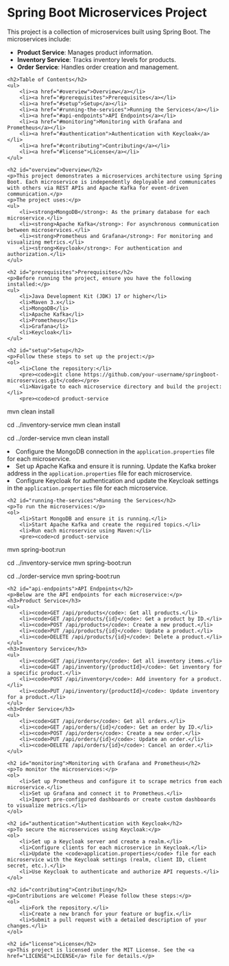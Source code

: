 <!DOCTYPE html>
<html lang="en">
<head>
    <meta charset="UTF-8">
    <meta name="viewport" content="width=device-width, initial-scale=1.0">
    <title>Spring Boot Microservices Project</title>
</head>
<body>
    <h1>Spring Boot Microservices Project</h1>
    <p>This project is a collection of microservices built using Spring Boot. The microservices include:</p>
    <ul>
        <li><strong>Product Service</strong>: Manages product information.</li>
        <li><strong>Inventory Service</strong>: Tracks inventory levels for products.</li>
        <li><strong>Order Service</strong>: Handles order creation and management.</li>
    </ul>

    <h2>Table of Contents</h2>
    <ul>
        <li><a href="#overview">Overview</a></li>
        <li><a href="#prerequisites">Prerequisites</a></li>
        <li><a href="#setup">Setup</a></li>
        <li><a href="#running-the-services">Running the Services</a></li>
        <li><a href="#api-endpoints">API Endpoints</a></li>
        <li><a href="#monitoring">Monitoring with Grafana and Prometheus</a></li>
        <li><a href="#authentication">Authentication with Keycloak</a></li>
        <li><a href="#contributing">Contributing</a></li>
        <li><a href="#license">License</a></li>
    </ul>

    <h2 id="overview">Overview</h2>
    <p>This project demonstrates a microservices architecture using Spring Boot. Each microservice is independently deployable and communicates with others via REST APIs and Apache Kafka for event-driven communication.</p>
    <p>The project uses:</p>
    <ul>
        <li><strong>MongoDB</strong>: As the primary database for each microservice.</li>
        <li><strong>Apache Kafka</strong>: For asynchronous communication between microservices.</li>
        <li><strong>Prometheus and Grafana</strong>: For monitoring and visualizing metrics.</li>
        <li><strong>Keycloak</strong>: For authentication and authorization.</li>
    </ul>

    <h2 id="prerequisites">Prerequisites</h2>
    <p>Before running the project, ensure you have the following installed:</p>
    <ul>
        <li>Java Development Kit (JDK) 17 or higher</li>
        <li>Maven 3.x</li>
        <li>MongoDB</li>
        <li>Apache Kafka</li>
        <li>Prometheus</li>
        <li>Grafana</li>
        <li>Keycloak</li>
    </ul>

    <h2 id="setup">Setup</h2>
    <p>Follow these steps to set up the project:</p>
    <ol>
        <li>Clone the repository:</li>
        <pre><code>git clone https://github.com/your-username/springboot-microservices.git</code></pre>
        <li>Navigate to each microservice directory and build the project:</li>
        <pre><code>cd product-service
mvn clean install

cd ../inventory-service
mvn clean install

cd ../order-service
mvn clean install</code></pre>
        <li>Configure the MongoDB connection in the <code>application.properties</code> file for each microservice.</li>
        <li>Set up Apache Kafka and ensure it is running. Update the Kafka broker address in the <code>application.properties</code> file for each microservice.</li>
        <li>Configure Keycloak for authentication and update the Keycloak settings in the <code>application.properties</code> file for each microservice.</li>
    </ol>

    <h2 id="running-the-services">Running the Services</h2>
    <p>To run the microservices:</p>
    <ol>
        <li>Start MongoDB and ensure it is running.</li>
        <li>Start Apache Kafka and create the required topics.</li>
        <li>Run each microservice using Maven:</li>
        <pre><code>cd product-service
mvn spring-boot:run

cd ../inventory-service
mvn spring-boot:run

cd ../order-service
mvn spring-boot:run</code></pre>
    </ol>

    <h2 id="api-endpoints">API Endpoints</h2>
    <p>Below are the API endpoints for each microservice:</p>
    <h3>Product Service</h3>
    <ul>
        <li><code>GET /api/products</code>: Get all products.</li>
        <li><code>GET /api/products/{id}</code>: Get a product by ID.</li>
        <li><code>POST /api/products</code>: Create a new product.</li>
        <li><code>PUT /api/products/{id}</code>: Update a product.</li>
        <li><code>DELETE /api/products/{id}</code>: Delete a product.</li>
    </ul>
    <h3>Inventory Service</h3>
    <ul>
        <li><code>GET /api/inventory</code>: Get all inventory items.</li>
        <li><code>GET /api/inventory/{productId}</code>: Get inventory for a specific product.</li>
        <li><code>POST /api/inventory</code>: Add inventory for a product.</li>
        <li><code>PUT /api/inventory/{productId}</code>: Update inventory for a product.</li>
    </ul>
    <h3>Order Service</h3>
    <ul>
        <li><code>GET /api/orders</code>: Get all orders.</li>
        <li><code>GET /api/orders/{id}</code>: Get an order by ID.</li>
        <li><code>POST /api/orders</code>: Create a new order.</li>
        <li><code>PUT /api/orders/{id}</code>: Update an order.</li>
        <li><code>DELETE /api/orders/{id}</code>: Cancel an order.</li>
    </ul>

    <h2 id="monitoring">Monitoring with Grafana and Prometheus</h2>
    <p>To monitor the microservices:</p>
    <ol>
        <li>Set up Prometheus and configure it to scrape metrics from each microservice.</li>
        <li>Set up Grafana and connect it to Prometheus.</li>
        <li>Import pre-configured dashboards or create custom dashboards to visualize metrics.</li>
    </ol>

    <h2 id="authentication">Authentication with Keycloak</h2>
    <p>To secure the microservices using Keycloak:</p>
    <ol>
        <li>Set up a Keycloak server and create a realm.</li>
        <li>Configure clients for each microservice in Keycloak.</li>
        <li>Update the <code>application.properties</code> file for each microservice with the Keycloak settings (realm, client ID, client secret, etc.).</li>
        <li>Use Keycloak to authenticate and authorize API requests.</li>
    </ol>

    <h2 id="contributing">Contributing</h2>
    <p>Contributions are welcome! Please follow these steps:</p>
    <ol>
        <li>Fork the repository.</li>
        <li>Create a new branch for your feature or bugfix.</li>
        <li>Submit a pull request with a detailed description of your changes.</li>
    </ol>

    <h2 id="license">License</h2>
    <p>This project is licensed under the MIT License. See the <a href="LICENSE">LICENSE</a> file for details.</p>
</body>
</html>
